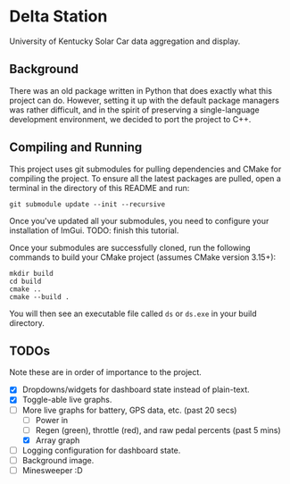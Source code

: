 # Delta Station

University of Kentucky Solar Car data aggregation and display.

## Background

There was an old package written in Python that does exactly what this project can do. However, setting it up with the
default package managers was rather difficult, and in the spirit of preserving a single-language development
environment, we decided to port the project to C++.

## Compiling and Running

This project uses git submodules for pulling dependencies and CMake for compiling the project. To ensure all the latest
packages are pulled, open a terminal in the directory of this README and run:

```shell
git submodule update --init --recursive
```

Once you've updated all your submodules, you need to configure your installation of ImGui. TODO: finish this tutorial.

Once your submodules are successfully cloned, run the following commands to build your CMake project (assumes CMake
version 3.15+):

```shell
mkdir build
cd build
cmake ..
cmake --build .
```

You will then see an executable file called `ds` or `ds.exe` in your build directory.

## TODOs
Note these are in order of importance to the project.
- [x] Dropdowns/widgets for dashboard state instead of plain-text.
- [x] Toggle-able live graphs.
- [ ] More live graphs for battery, GPS data, etc. (past 20 secs)
  - [ ] Power in
  - [ ] Regen (green), throttle (red), and raw pedal percents (past 5 mins)
  - [x] Array graph
- [ ] Logging configuration for dashboard state.
- [ ] Background image.
- [ ] Minesweeper :D
